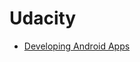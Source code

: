 # Udacity

- [Developing Android Apps](https://www.udacity.com/course/new-android-fundamentals--ud851)
